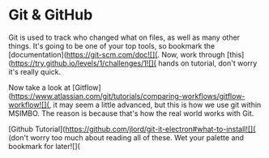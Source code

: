 # Git & GitHub

Git is used to track who changed what on files, as well as many other things. It's going to be one of your top tools, so bookmark the [documentation](https://git-scm.com/doc![](. Now, work through [this](https://try.github.io/levels/1/challenges/1![]( hands on tutorial, don't worry it's really quick.

Now take a look at [Gitflow](https://www.atlassian.com/git/tutorials/comparing-workflows/gitflow-workflow![](, it may seem a little advanced, but this is how we use git within MSIMBO. The reason is because that's how the real world works with Git.

[Github Tutorial](https://github.com/jlord/git-it-electron#what-to-install![]( (don't worry too much about reading all of these. Wet your palette and bookmark for later![](
